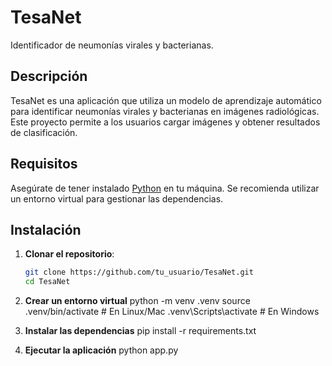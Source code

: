# TesaNet

Identificador de neumonías virales y bacterianas.

## Descripción

TesaNet es una aplicación que utiliza un modelo de aprendizaje automático para identificar neumonías virales y bacterianas en imágenes radiológicas. Este proyecto permite a los usuarios cargar imágenes y obtener resultados de clasificación.

## Requisitos

Asegúrate de tener instalado [Python](https://www.python.org/downloads/) en tu máquina. Se recomienda utilizar un entorno virtual para gestionar las dependencias.

## Instalación

1. **Clonar el repositorio**:
   ```bash
   git clone https://github.com/tu_usuario/TesaNet.git
   cd TesaNet

2. **Crear un entorno virtual**
    python -m venv .venv
    source .venv/bin/activate  # En Linux/Mac
    .venv\Scripts\activate     # En Windows

3. **Instalar las dependencias**
    pip install -r requirements.txt

4. **Ejecutar la aplicación**
    python app.py
